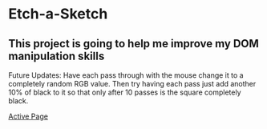 # Etch-a-Sketch

## This project is going to help me improve my DOM manipulation skills

Future Updates: Have each pass through with the mouse change it to a completely random RGB value. Then try having each pass just add another 10% of black to it so that only after 10 passes is the square completely black.

[Active Page](https://aldoportillo.github.io/Etch-a-Sketch/)
